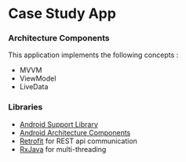 # Case Study App



### Architecture Components
This application implements the following concepts :
- MVVM
- ViewModel
- LiveData

### Libraries
* [Android Support Library][support-lib]
* [Android Architecture Components][arch]
* [Retrofit][retrofit] for REST api communication
* [RxJava][rxjava] for multi-threading

[support-lib]: https://developer.android.com/topic/libraries/support-library/index.html
[arch]: https://developer.android.com/arch
[retrofit]: http://square.github.io/retrofit
[rxjava]: https://github.com/ReactiveX/RxJava
